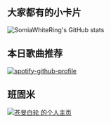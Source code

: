 <!-- ### Hi there 👋 -->

## 大家都有的小卡片

![SomiaWhiteRing's GitHub stats](https://github-readme-stats.vercel.app/api?username=SomiaWhiteRing&count_private=true)

## 本日歌曲推荐

[![spotify-github-profile](https://spotify-github-profile.vercel.app/api/view?uid=315btopzta7uhn74dyi6tmf74evy&cover_image=true&theme=natemoo-re&bar_color=53b14f&bar_color_cover=true)](https://spotify-github-profile.vercel.app/api/view?uid=315btopzta7uhn74dyi6tmf74evy&redirect=true)

## 班固米
<a href="http://bangumi.tv/user/whitering"><img src="http://bangumi.tv/chart/img/449508" border="0" alt="苍旻白轮 的个人主页" /></a>
<!--
**SomiaWhiteRing/SomiaWhiteRing** is a ✨ _special_ ✨ repository because its `README.md` (this file) appears on your GitHub profile.

Here are some ideas to get you started:

- 🔭 I’m currently working on ...
- 🌱 I’m currently learning ...
- 👯 I’m looking to collaborate on ...
- 🤔 I’m looking for help with ...
- 💬 Ask me about ...
- 📫 How to reach me: ...
- 😄 Pronouns: ...
- ⚡ Fun fact: ...
-->
